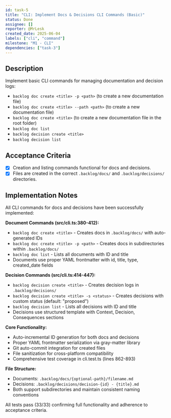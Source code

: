```yaml
---
id: task-5
title: "CLI: Implement Docs & Decisions CLI Commands (Basic)"
status: Done
assignee: []
reporter: @MrLesk
created_date: 2025-06-04
labels: ["cli", "command"]
milestone: "M1 - CLI"
dependencies: ["task-3"]
---
```


## Description

Implement basic CLI commands for managing documentation and decision logs:

- `backlog doc create <title> -p <path>` (to create a new documentation file)
- `backlog doc create <title> --path <path>` (to create a new documentation file)
- `backlog doc create <title>` (to create a new documentation file in the root folder)
- `backlog doc list`
- `backlog decision create <title>`
- `backlog decision list`

## Acceptance Criteria

- [x] Creation and listing commands functional for docs and decisions.
- [x] Files are created in the correct `.backlog/docs/` and `.backlog/decisions/` directories.

## Implementation Notes

All CLI commands for docs and decisions have been successfully implemented:

**Document Commands (src/cli.ts:380-412):**
- `backlog doc create <title>` - Creates docs in `.backlog/docs/` with auto-generated IDs
- `backlog doc create <title> -p <path>` - Creates docs in subdirectories within `.backlog/docs/`  
- `backlog doc list` - Lists all documents with ID and title
- Documents use proper YAML frontmatter with id, title, type, created_date fields

**Decision Commands (src/cli.ts:414-447):**
- `backlog decision create <title>` - Creates decision logs in `.backlog/decisions/`
- `backlog decision create <title> -s <status>` - Creates decisions with custom status (default: "proposed")
- `backlog decision list` - Lists all decisions with ID and title  
- Decisions use structured template with Context, Decision, Consequences sections

**Core Functionality:**
- Auto-incremental ID generation for both docs and decisions
- Proper YAML frontmatter serialization via gray-matter library
- Git auto-commit integration for created files
- File sanitization for cross-platform compatibility
- Comprehensive test coverage in cli.test.ts (lines 862-893)

**File Structure:**
- Documents: `.backlog/docs/{optional-path}/filename.md`
- Decisions: `.backlog/decisions/decision-{id} - {title}.md`
- Both support subdirectories and maintain consistent naming conventions

All tests pass (33/33) confirming full functionality and adherence to acceptance criteria.

